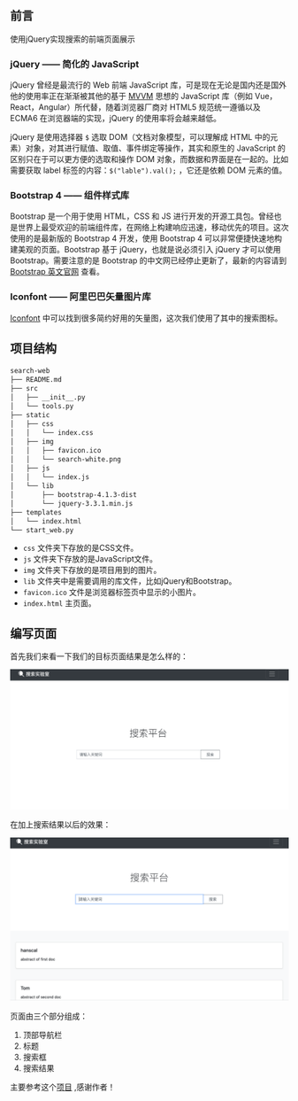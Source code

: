 ## 前言

使用jQuery实现搜索的前端页面展示  

### jQuery —— 简化的 JavaScript

jQuery 曾经是最流行的 Web 前端 JavaScript 库，可是现在无论是国内还是国外他的使用率正在渐渐被其他的基于 [MVVM](https://www.cnblogs.com/iovec/p/7840228.html) 思想的  JavaScript 库（例如  Vue，React，Angular）所代替，随着浏览器厂商对 HTML5 规范统一遵循以及 ECMA6 在浏览器端的实现，jQuery 的使用率将会越来越低。

jQuery 是使用选择器 `$` 选取 DOM（文档对象模型，可以理解成 HTML 中的元素）对象，对其进行赋值、取值、事件绑定等操作，其实和原生的 JavaScript 的区别只在于可以更方便的选取和操作 DOM 对象，而数据和界面是在一起的。比如需要获取 label 标签的内容：`$("lable").val();` ，它还是依赖 DOM 元素的值。 

<!--more-->

### Bootstrap 4 —— 组件样式库

Bootstrap 是一个用于使用 HTML，CSS 和 JS 进行开发的开源工具包。曾经也是世界上最受欢迎的前端组件库，在网络上构建响应迅速，移动优先的项目。这次使用的是最新版的 Bootstrap 4 开发，使用 Bootstrap 4 可以非常便捷快速地构建美观的页面。Bootstrap 基于 jQuery，也就是说必须引入 jQuery 才可以使用 Bootstrap。需要注意的是 Bootstrap 的中文网已经停止更新了，最新的内容请到 [Bootstrap 英文官网](https://getbootstrap.com/) 查看。

### Iconfont —— 阿里巴巴矢量图片库

[Iconfont](http://www.iconfont.cn) 中可以找到很多简约好用的矢量图，这次我们使用了其中的搜索图标。

## 项目结构

```
search-web
├── README.md
├── src
│   ├── __init__.py
│   └── tools.py
├── static
│   ├── css
│   │   └── index.css
│   ├── img
│   │   ├── favicon.ico
│   │   └── search-white.png
│   ├── js
│   │   └── index.js
│   └── lib
│       ├── bootstrap-4.1.3-dist
│       └── jquery-3.3.1.min.js
├── templates
│   └── index.html
└── start_web.py

```

* `css` 文件夹下存放的是CSS文件。
* `js` 文件夹下存放的是JavaScript文件。
* `img` 文件夹下存放的是项目用到的图片。
* `lib` 文件夹中是需要调用的库文件，比如jQuery和Bootstrap。
* `favicon.ico` 文件是浏览器标签页中显示的小图片。
* `index.html` 主页面。

## 编写页面

首先我们来看一下我们的目标页面结果是怎么样的：

![web-index](docs/web-index.png)

在加上搜索结果以后的效果：

![web-search](docs/web-search.png)

页面由三个部分组成：

1. 顶部导航栏
2. 标题
3. 搜索框
4. 搜索结果

主要参考这个[项目](https://github.com/RyanLiGod/solr-web.git) ,感谢作者！
